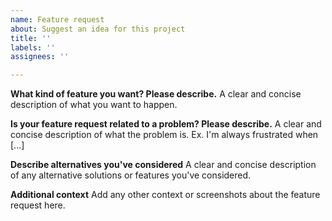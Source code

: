 ```yaml
---
name: Feature request
about: Suggest an idea for this project
title: ''
labels: ''
assignees: ''

---
```


**What kind of feature you want? Please describe.**
A clear and concise description of what you want to happen.

**Is your feature request related to a problem? Please describe.**
A clear and concise description of what the problem is. Ex. I'm always frustrated when [...]

**Describe alternatives you've considered**
A clear and concise description of any alternative solutions or features you've considered.

**Additional context**
Add any other context or screenshots about the feature request here.
